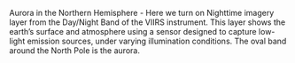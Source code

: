<p>Aurora in the Northern Hemisphere - Here we turn on Nighttime imagery layer from the Day/Night Band of the VIIRS instrument. This layer shows the earth’s surface and atmosphere using a sensor designed to capture low-light emission sources, under varying illumination conditions. The oval band around the North Pole is the aurora.</p>
